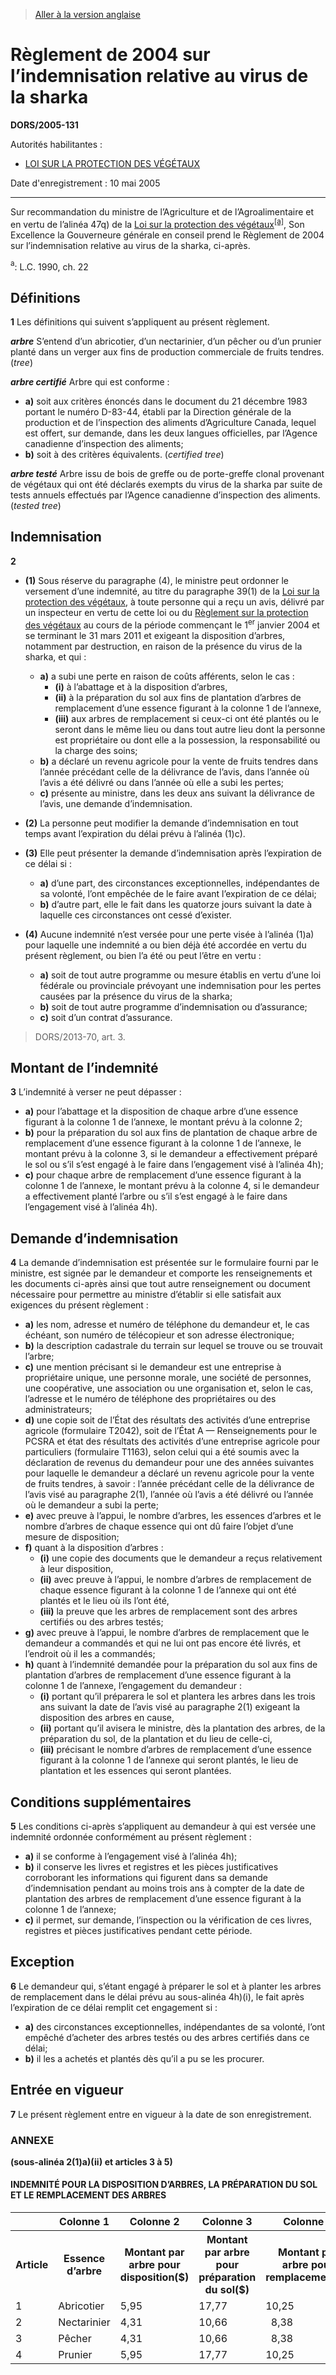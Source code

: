 > [Aller à la version anglaise](/en/Regulations/Statutory%20Orders%20and%20Regulations/2005/131.md)

# Règlement de 2004 sur l’indemnisation relative au virus de la sharka

**DORS/2005-131**

Autorités habilitantes : 
- [LOI SUR LA PROTECTION DES VÉGÉTAUX](/fr/Lois/Lois%20du%20Canada/1990/ch.%2022.md)

Date d'enregistrement : 10 mai 2005

----------

Sur recommandation du ministre de l’Agriculture et de l’Agroalimentaire et en vertu de l’alinéa 47q) de la [Loi sur la protection des végétaux](/fr/Lois/Lois%20du%20Canada/1990/ch.%2022.md)<sup><a href='#footnotea_f'>[a]</a></sup>, Son Excellence la Gouverneure générale en conseil prend le Règlement de 2004 sur l’indemnisation relative au virus de la sharka, ci-après.

<a name='footnotea_f'><sup>a</sup></a>: L.C. 1990, ch. 22<br />




## Définitions


**1** Les définitions qui suivent s’appliquent au présent règlement.

***arbre*** S’entend d’un abricotier, d’un nectarinier, d’un pêcher ou d’un prunier planté dans un verger aux fins de production commerciale de fruits tendres. (*tree*)

***arbre certifié*** Arbre qui est conforme :
- **a)** soit aux critères énoncés dans le document du 21 décembre 1983 portant le numéro D-83-44, établi par la Direction générale de la production et de l’inspection des aliments d’Agriculture Canada, lequel est offert, sur demande, dans les deux langues officielles, par l’Agence canadienne d’inspection des aliments;
- **b)** soit à des critères équivalents. (*certified tree*)

***arbre testé*** Arbre issu de bois de greffe ou de porte-greffe clonal provenant de végétaux qui ont été déclarés exempts du virus de la sharka par suite de tests annuels effectués par l’Agence canadienne d’inspection des aliments. (*tested tree*)




## Indemnisation


**2** 

- **(1)** Sous réserve du paragraphe (4), le ministre peut ordonner le versement d’une indemnité, au titre du paragraphe 39(1) de la [Loi sur la protection des végétaux](/fr/Lois/Lois%20du%20Canada/1990/ch.%2022.md), à toute personne qui a reçu un avis, délivré par un inspecteur en vertu de cette loi ou du [Règlement sur la protection des végétaux](/fr/Règlements/Décrets,%20ordonnances%20et%20règlements%20statutaires/95/212.md) au cours de la période commençant le 1<sup>er</sup> janvier 2004 et se terminant le 31 mars 2011 et exigeant la disposition d’arbres, notamment par destruction, en raison de la présence du virus de la sharka, et qui :
	- **a)** a subi une perte en raison de coûts afférents, selon le cas :
		- **(i)** à l’abattage et à la disposition d’arbres,
		- **(ii)** à la préparation du sol aux fins de plantation d’arbres de remplacement d’une essence figurant à la colonne 1 de l’annexe,
		- **(iii)** aux arbres de remplacement si ceux-ci ont été plantés ou le seront dans le même lieu ou dans tout autre lieu dont la personne est propriétaire ou dont elle a la possession, la responsabilité ou la charge des soins;
	- **b)** a déclaré un revenu agricole pour la vente de fruits tendres dans l’année précédant celle de la délivrance de l’avis, dans l’année où l’avis a été délivré ou dans l’année où elle a subi les pertes;
	- **c)** présente au ministre, dans les deux ans suivant la délivrance de l’avis, une demande d’indemnisation.

- **(2)** La personne peut modifier la demande d’indemnisation en tout temps avant l’expiration du délai prévu à l’alinéa (1)c).

- **(3)** Elle peut présenter la demande d’indemnisation après l’expiration de ce délai si :
	- **a)** d’une part, des circonstances exceptionnelles, indépendantes de sa volonté, l’ont empêchée de le faire avant l’expiration de ce délai;
	- **b)** d’autre part, elle le fait dans les quatorze jours suivant la date à laquelle ces circonstances ont cessé d’exister.

- **(4)** Aucune indemnité n’est versée pour une perte visée à l’alinéa (1)a) pour laquelle une indemnité a ou bien déjà été accordée en vertu du présent règlement, ou bien l’a été ou peut l’être en vertu :
	- **a)** soit de tout autre programme ou mesure établis en vertu d’une loi fédérale ou provinciale prévoyant une indemnisation pour les pertes causées par la présence du virus de la sharka;
	- **b)** soit de tout autre programme d’indemnisation ou d’assurance;
	- **c)** soit d’un contrat d’assurance.
> DORS/2013-70, art. 3.





## Montant de l’indemnité


**3** L’indemnité à verser ne peut dépasser :
- **a)** pour l’abattage et la disposition de chaque arbre d’une essence figurant à la colonne 1 de l’annexe, le montant prévu à la colonne 2;
- **b)** pour la préparation du sol aux fins de plantation de chaque arbre de remplacement d’une essence figurant à la colonne 1 de l’annexe, le montant prévu à la colonne 3, si le demandeur a effectivement préparé le sol ou s’il s’est engagé à le faire dans l’engagement visé à l’alinéa 4h);
- **c)** pour chaque arbre de remplacement d’une essence figurant à la colonne 1 de l’annexe, le montant prévu à la colonne 4, si le demandeur a effectivement planté l’arbre ou s’il s’est engagé à le faire dans l’engagement visé à l’alinéa 4h).




## Demande d’indemnisation


**4** La demande d’indemnisation est présentée sur le formulaire fourni par le ministre, est signée par le demandeur et comporte les renseignements et les documents ci-après ainsi que tout autre renseignement ou document nécessaire pour permettre au ministre d’établir si elle satisfait aux exigences du présent règlement :
- **a)** les nom, adresse et numéro de téléphone du demandeur et, le cas échéant, son numéro de télécopieur et son adresse électronique;
- **b)** la description cadastrale du terrain sur lequel se trouve ou se trouvait l’arbre;
- **c)** une mention précisant si le demandeur est une entreprise à propriétaire unique, une personne morale, une société de personnes, une coopérative, une association ou une organisation et, selon le cas, l’adresse et le numéro de téléphone des propriétaires ou des administrateurs;
- **d)** une copie soit de l’État des résultats des activités d’une entreprise agricole (formulaire T2042), soit de l’État A — Renseignements pour le PCSRA et état des résultats des activités d’une entreprise agricole pour particuliers (formulaire T1163), selon celui qui a été soumis avec la déclaration de revenus du demandeur pour une des années suivantes pour laquelle le demandeur a déclaré un revenu agricole pour la vente de fruits tendres, à savoir : l’année précédant celle de la délivrance de l’avis visé au paragraphe 2(1), l’année où l’avis a été délivré ou l’année où le demandeur a subi la perte;
- **e)** avec preuve à l’appui, le nombre d’arbres, les essences d’arbres et le nombre d’arbres de chaque essence qui ont dû faire l’objet d’une mesure de disposition;
- **f)** quant à la disposition d’arbres :
	- **(i)** une copie des documents que le demandeur a reçus relativement à leur disposition,
	- **(ii)** avec preuve à l’appui, le nombre d’arbres de remplacement de chaque essence figurant à la colonne 1 de l’annexe qui ont été plantés et le lieu où ils l’ont été,
	- **(iii)** la preuve que les arbres de remplacement sont des arbres certifiés ou des arbres testés;
- **g)** avec preuve à l’appui, le nombre d’arbres de remplacement que le demandeur a commandés et qui ne lui ont pas encore été livrés, et l’endroit où il les a commandés;
- **h)** quant à l’indemnité demandée pour la préparation du sol aux fins de plantation d’arbres de remplacement d’une essence figurant à la colonne 1 de l’annexe, l’engagement du demandeur :
	- **(i)** portant qu’il préparera le sol et plantera les arbres dans les trois ans suivant la date de l’avis visé au paragraphe 2(1) exigeant la disposition des arbres en cause,
	- **(ii)** portant qu’il avisera le ministre, dès la plantation des arbres, de la préparation du sol, de la plantation et du lieu de celle-ci,
	- **(iii)** précisant le nombre d’arbres de remplacement d’une essence figurant à la colonne 1 de l’annexe qui seront plantés, le lieu de plantation et les essences qui seront plantées.




## Conditions supplémentaires


**5** Les conditions ci-après s’appliquent au demandeur à qui est versée une indemnité ordonnée conformément au présent règlement :
- **a)** il se conforme à l’engagement visé à l’alinéa 4h);
- **b)** il conserve les livres et registres et les pièces justificatives corroborant les informations qui figurent dans sa demande d’indemnisation pendant au moins trois ans à compter de la date de plantation des arbres de remplacement d’une essence figurant à la colonne 1 de l’annexe;
- **c)** il permet, sur demande, l’inspection ou la vérification de ces livres, registres et pièces justificatives pendant cette période.




## Exception


**6** Le demandeur qui, s’étant engagé à préparer le sol et à planter les arbres de remplacement dans le délai prévu au sous-alinéa 4h)(i), le fait après l’expiration de ce délai remplit cet engagement si :
- **a)** des circonstances exceptionnelles, indépendantes de sa volonté, l’ont empêché d’acheter des arbres testés ou des arbres certifiés dans ce délai;
- **b)** il les a achetés et plantés dès qu’il a pu se les procurer.




## Entrée en vigueur


**7** Le présent règlement entre en vigueur à la date de son enregistrement.




### **ANNEXE** 
**(sous-alinéa 2(1)a)(ii) et articles 3 à 5)**
#### INDEMNITÉ POUR LA DISPOSITION D’ARBRES, LA PRÉPARATION DU SOL ET LE REMPLACEMENT DES ARBRES
<table>
<tr>
<th></th>
<th>Colonne 1</th>
<th>Colonne 2</th>
<th>Colonne 3</th>
<th>Colonne 4</th>
</tr>
<tr>
<th>Article</th>
<th>Essence d’arbre</th>
<th>Montant par arbre pour disposition($)

</th>
<th>Montant par arbre pour préparation du sol($)

</th>
<th>Montant par arbre pour remplacement($)

</th>
</tr>
<tr>
<td>1</td>
<td>Abricotier</td>
<td>5,95</td>
<td>17,77</td>
<td>10,25</td>
</tr>
<tr>
<td>2</td>
<td>Nectarinier</td>
<td>4,31</td>
<td>10,66</td>
<td>  8,38</td>
</tr>
<tr>
<td>3</td>
<td>Pêcher</td>
<td>4,31</td>
<td>10,66</td>
<td>  8,38</td>
</tr>
<tr>
<td>4</td>
<td>Prunier</td>
<td>5,95</td>
<td>17,77</td>
<td>10,25</td>
</tr>
</table>


